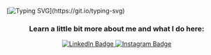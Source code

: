[![Typing SVG](https://readme-typing-svg.herokuapp.com?size=30&color=FFC95BDA&lines=Hey%2C+you+there!+;Let's+talk+code!!!)](https://git.io/typing-svg)
<div id="header" align="center">
</div>


<div id="badges" align="center">
  <h3>Learn a little bit more about me and what I do here: </h3> 
  <a  target="_blank" href="https://www.linkedin.com/in/isabela-caldeira-a98b7922b/">
    <img src="https://img.shields.io/badge/LinkedIn-blue?style=for-the-badge&logo=linkedin&logoColor=white" alt="LinkedIn Badge"/>
  </a>
  <a  target="_blank" href="https://www.instagram.com/_belacaldeira/">
    <img src="https://img.shields.io/badge/Instagram-E4405F?style=for-the-badge&logo=instagram&logoColor=white" alt="Instagram Badge"/>
  </a>
</div>
